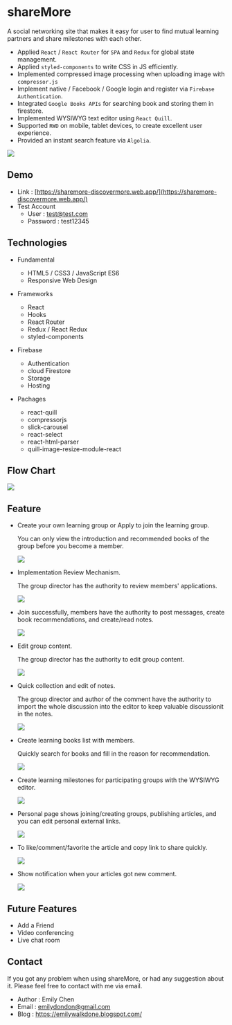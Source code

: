 # shareMore

A social networking site that makes it easy for user to find mutual learning partners and share milestones with each other.

- Applied `React` / `React Router` for `SPA` and `Redux` for global state management.
- Applied `styled-components` to write CSS in JS efficiently.
- Implemented compressed image processing when uploading image with `compressor.js`
- Implement native / Facebook / Google login and register via `Firebase Authentication`.
- Integrated `Google Books APIs` for searching book and storing them in firestore.
- Implemented WYSIWYG text editor using `React Quill`.
- Supported `RWD` on mobile, tablet devices, to create excellent user experience.
- Provided an instant search feature via `Algolia`.

![](./readMeImage/sharemore.png)

## Demo

- Link : [https://sharemore-discovermore.web.app/](https://sharemore-discovermore.web.app/)
- Test Account
  - User : test@test.com
  - Password : test12345

## Technologies

- Fundamental

  - HTML5 / CSS3 / JavaScript ES6
  - Responsive Web Design

- Frameworks

  - React
  - Hooks
  - React Router
  - Redux / React Redux
  - styled-components

- Firebase

  - Authentication
  - cloud Firestore
  - Storage
  - Hosting

- Pachages
  - react-quill
  - compressorjs
  - slick-carousel
  - react-select
  - react-html-parser
  - quill-image-resize-module-react

## Flow Chart

![](./readMeImage/flowChart.jpg)

## Feature

- Create your own learning group or Apply to join the learning group.

  You can only view the introduction and recommended books of the group before you become a member.

  ![](./readMeImage/joinGroup.gif)

- Implementation Review Mechanism.

  The group director has the authority to review members' applications.

  ![](./readMeImage/verifyMember.gif)

- Join successfully, members have the authority to post messages, create book recommendations, and create/read notes.

  ![](./readMeImage/joinSucceed.gif)

- Edit group content.

  The group director has the authority to edit group content.

  ![](./readMeImage/editingFeature.gif)

- Quick collection and edit of notes.

  The group director and author of the comment have the authority to import the whole discussion into the editor to keep valuable discussionit in the notes.

  ![](./readMeImage/noteKeep.gif)

- Create learning books list with members.

  Quickly search for books and fill in the reason for recommendation.

  ![](./readMeImage/searchBook.gif)

- Create learning milestones for participating groups with the WYSIWYG editor.

  ![](./readMeImage/buildMilestone.gif)

- Personal page shows joining/creating groups, publishing articles, and you can edit personal external links.

  ![](./readMeImage/personalPage.gif)

- To like/comment/favorite the article and copy link to share quickly.

  ![](./readMeImage/likeNcomment.gif)

- Show notification when your articles got new comment.

  ![](./readMeImage/notifaction.gif)

## Future Features

- Add a Friend
- Video conferencing
- Live chat room

## Contact

If you got any problem when using shareMore, or had any suggestion about it. Please feel free to contact with me via email.

- Author : Emily Chen
- Email : emilydondon@gmail.com
- Blog : https://emilywalkdone.blogspot.com/
